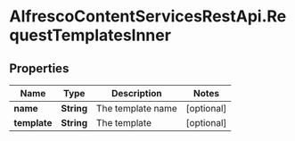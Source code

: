 # AlfrescoContentServicesRestApi.RequestTemplatesInner

## Properties
Name | Type | Description | Notes
------------ | ------------- | ------------- | -------------
**name** | **String** | The template name | [optional] 
**template** | **String** | The template | [optional] 


